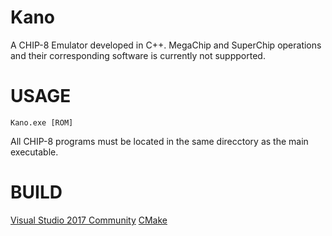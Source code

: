 # Kano
A CHIP-8 Emulator developed in C++.
MegaChip and SuperChip operations and their corresponding software is currently not suppported.

# USAGE
```Kano.exe [ROM]```

All CHIP-8 programs must be located in the same direcctory as the main executable.

# BUILD
[Visual Studio 2017 Community](https://www.visualstudio.com/products/visual-studio-community-vs)
[CMake](http://www.cmake.org/cmake/resources/software.html)
